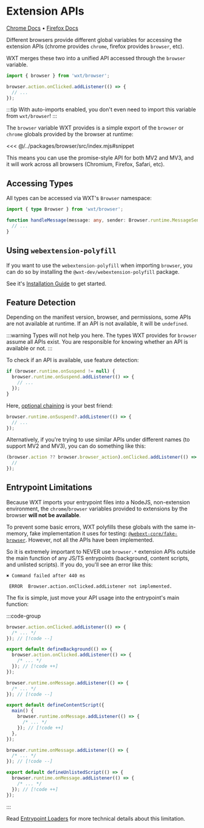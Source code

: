 # Extension APIs

[Chrome Docs](https://developer.chrome.com/docs/extensions/reference/api) • [Firefox Docs](https://developer.mozilla.org/en-US/docs/Mozilla/Add-ons/WebExtensions/Browser_support_for_JavaScript_APIs)

Different browsers provide different global variables for accessing the extension APIs (chrome provides `chrome`, firefox provides `browser`, etc).

WXT merges these two into a unified API accessed through the `browser` variable.

```ts
import { browser } from 'wxt/browser';

browser.action.onClicked.addListener(() => {
  // ...
});
```

:::tip
With auto-imports enabled, you don't even need to import this variable from `wxt/browser`!
:::

The `browser` variable WXT provides is a simple export of the `browser` or `chrome` globals provided by the browser at runtime:

<<< @/../packages/browser/src/index.mjs#snippet

This means you can use the promise-style API for both MV2 and MV3, and it will work across all browsers (Chromium, Firefox, Safari, etc).

## Accessing Types

All types can be accessed via WXT's `Browser` namespace:

```ts
import { type Browser } from 'wxt/browser';

function handleMessage(message: any, sender: Browser.runtime.MessageSender) {
  // ...
}
```

## Using `webextension-polyfill`

If you want to use the `webextension-polyfill` when importing `browser`, you can do so by installing the `@wxt-dev/webextension-polyfill` package.

See it's [Installation Guide](https://github.com/wxt-dev/wxt/blob/main/packages/webextension-polyfill/README.md) to get started.

## Feature Detection

Depending on the manifest version, browser, and permissions, some APIs are not available at runtime. If an API is not available, it will be `undefined`.

:::warning
Types will not help you here. The types WXT provides for `browser` assume all APIs exist. You are responsible for knowing whether an API is available or not.
:::

To check if an API is available, use feature detection:

```ts
if (browser.runtime.onSuspend != null) {
  browser.runtime.onSuspend.addListener(() => {
    // ...
  });
}
```

Here, [optional chaining](https://developer.mozilla.org/en-US/docs/Web/JavaScript/Reference/Operators/Optional_chaining) is your best friend:

```ts
browser.runtime.onSuspend?.addListener(() => {
  // ...
});
```

Alternatively, if you're trying to use similar APIs under different names (to support MV2 and MV3), you can do something like this:

```ts
(browser.action ?? browser.browser_action).onClicked.addListener(() => {
  //
});
```

## Entrypoint Limitations

Because WXT imports your entrypoint files into a NodeJS, non-extension environment, the `chrome`/`browser` variables provided to extensions by the browser **will not be available**.

To prevent some basic errors, WXT polyfills these globals with the same in-memory, fake implementation it uses for testing: [`@webext-core/fake-browser`](https://webext-core.aklinker1.io/fake-browser/installation/). However, not all the APIs have been implemented.

So it is extremely important to NEVER use `browser.*` extension APIs outside the main function of any JS/TS entrypoints (background, content scripts, and unlisted scripts). If you do, you'll see an error like this:

```plaintext
✖ Command failed after 440 ms

 ERROR  Browser.action.onClicked.addListener not implemented.
```

The fix is simple, just move your API usage into the entrypoint's main function:

:::code-group

```ts [background.ts]
browser.action.onClicked.addListener(() => {
  /* ... */
}); // [!code --]

export default defineBackground(() => {
  browser.action.onClicked.addListener(() => {
    /* ... */
  }); // [!code ++]
});
```

```ts [content.ts]
browser.runtime.onMessage.addListener(() => {
  /* ... */
}); // [!code --]

export default defineContentScript({
  main() {
    browser.runtime.onMessage.addListener(() => {
      /* ... */
    }); // [!code ++]
  },
});
```

```ts [unlisted.ts]
browser.runtime.onMessage.addListener(() => {
  /* ... */
}); // [!code --]

export default defineUnlistedScript(() => {
  browser.runtime.onMessage.addListener(() => {
    /* ... */
  }); // [!code ++]
});
```

:::

Read [Entrypoint Loaders](/guide/essentials/config/entrypoint-loaders) for more technical details about this limitation.
